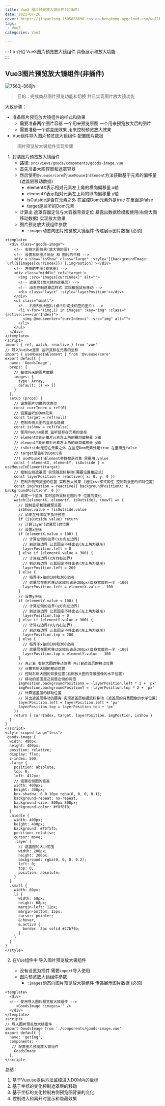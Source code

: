 ```yaml
---
title: Vue3 图片预览放大镜组件(非插件)
date: 2021-07-26
cover: https://jinyanlong-1305883696.cos.ap-hongkong.myqcloud.com/wallhaven-6o51k6.jpg
tags:
 - Vue3
categories: Vue3

---
```


::: tip 介绍
Vue3图片预览放大镜组件 具备展示和放大功能<br>
:::

<!-- more -->

## Vue3图片预览放大镜组件(非插件)

![7563j-866jh](https://jinyanlong-1305883696.cos.ap-hongkong.myqcloud.com/dzDwfGm4CykQFHK.gif)

> 目的：完成商品图片预览功能和切换 并且实现图片放大镜功能

大致步骤：

- 准备图片预览放大镜组件的样式和效果
  - 需要准备两个图片容器 一个用来预览原图 一个用来预览放大后的图片
  - 需要准备一个遮盖图效果 用来控制预览放大效果
- Vue组件导入图片预览放大镜组件 配置图片数据

> 图片预览放大镜组件实现步骤

1. 封装图片预览放大镜组件
   * 路径: `src/views/goods/components/goods-image.vue`
   * 首先准备大图容器和遮罩容器
   * 然后使用`@vueuse/core`的`useMouseInElement`方法获取基于元素的偏移量(遮盖层移动数据)
     * elementX表示相对元素左上角的横向偏移量 x轴
     * elementY表示相对元素左上角的纵向偏移量 y轴
     * isOutside是否在元素之外 在监控Dom元素外是true 在里面是false
     * target是监听的Dom元素
   * 计算出 遮罩容器定位与大容器背景定位  暴露出数据给模板使用(右侧大图移动数据) 实现放大效果
   * 图片预览放大镜组件参数
     * `:images`动态向图片预览放大镜组件 传递展示图片数据 (必须)

```vue
<template>
  <div class="goods-image">
    <!-- 右侧大图效果(放大镜的图) -->
    <!-- 设置右侧图片地址 和 图片的平移 -->
    <div v-show="isShow" class="large" :style='[{backgroundImage: `url(${images[currIndex]})`},imgPostion]'></div>
    <!-- 左侧的中图(预览图) -->
    <div class="middle" ref='target'>
      <img :src="images[currIndex]" alt="">
      <!-- 遮罩层(放大镜的遮罩层) -->
      <!-- 动态控制遮罩层样式 实现根据鼠标移动 -->
      <div class="layer" :style='layerPosition'></div>
    </div>
    <ul class="small">
      <!-- 右侧5张小图片(点击后切换相应的图片) -->
      <li v-for="(img,i) in images" :key="img" :class="{active:i===currIndex}">
        <img @mouseenter="currIndex=i" :src="img" alt="">
      </li>
    </ul>
  </div>
</template>
<script>
import { ref, watch, reactive } from 'vue'
// 导入VueUse里面 监听鼠标在元素的坐标
import { useMouseInElement } from '@vueuse/core'
export default {
  name: 'GoodsImage',
  props: {
    // 接收传来的图片数据
    images: {
      type: Array,
      default: () => []
    }
  },
  setup (props) {
    // 设置图片切换的状态位
    const currIndex = ref(0)
    // 设置监听的Dom元素
    const target = ref(null)
    // 控制右侧大图的显示与隐藏
    const isShow = ref(false)
    // 使用VueUse里面 监听鼠标在元素的坐标
    // elementX表示相对元素左上角的横向偏移量 x轴
    // elementY表示相对元素左上角的纵向偏移量 y轴
    // isOutside是否在元素之外 在监控Dom元素外是true 在里面是false
    // target是监听的Dom元素
    //! useMouseInElement参数都是对象 需要用.value
    const { elementX, elementY, isOutside } = useMouseInElement(target)
    // 控制左侧遮罩层 实现随鼠标移动(需要设置相应式)
    const layerPosition = reactive({ x: 0, y: 0 })
    // 控制右侧预览图的位置 实现放大效果 (通过css样式属性 控制背景图的相对位置)
    const imgPostion = reactive({ backgroundPositionX: 0, backgroundPositionY: 0 })
    // 设置一个监听 实时监听鼠标在图片中 位置的变化
    watch([elementX, elementY, isOutside], (newT) => {
      // 控制显示和隐藏预览图
      isShow.value = !isOutside.value
      // 如果在外面就不执行预览
      if (isOutside.value) return
      // 计算layer(遮罩层)的位置
      // 设置x坐标
      if (elementX.value < 100) {
        // 计算左侧的边界(x方向左边界)
        // 到达做边界 让其固定不移出去(左上角为基准)
        layerPosition.left = 0
      } else if (elementX.value > 300) {
        // 计算右边界(x方向右边界)
        // 到达右边界 让其固定不移出去(左上角为基准)
        layerPosition.left = 200
      } else {
        // 临界于x轴的100和300之间
        // 遮罩层在图片移动区域应该是300px(自身宽度的一半 -100)
        layerPosition.left = elementX.value - 100
      }
      // 设置y坐标
      if (elementY.value < 100) {
        // 计算左侧的边界(y方向左边界)
        // 到达做边界 让其固定不移出去(左上角为基准)
        layerPosition.top = 0
      } else if (elementY.value > 300) {
        // 计算右边界(y方向右边界)
        // 到达右边界 让其固定不移出去(左上角为基准)
        layerPosition.top = 200
      } else {
        // 临界于x轴的100和300之间
        // 遮罩层在图片移动区域应该是300px(自身宽度的一半 -100)
        layerPosition.top = elementY.value - 100
      }
      // 先计算 右侧大图的移动位置 再计算遮盖层的移动位置
      // 计算右侧大图的移动位置
      // 控制右侧大图的背景位置(右侧放大图的背景图像的水平位置)
      // 移动的范围是之前是左侧的两倍
      imgPostion.backgroundPositionX = -layerPosition.left * 2 + 'px'
      imgPostion.backgroundPositionY = -layerPosition.top * 2 + 'px'
      // 计算遮盖层的移动位置
      // 算出遮盖层移动的距离 实现遮盖层根据鼠标移动 (遮盖层的背景图像的水平位置)
      layerPosition.left = layerPosition.left + 'px'
      layerPosition.top = layerPosition.top + 'px'
    })
    return { currIndex, target, layerPosition, imgPostion, isShow }
  }
}
</script>
<style scoped lang="less">
.goods-image {
  width: 480px;
  height: 400px;
  position: relative;
  display: flex;
  z-index: 500;
  .large {
    position: absolute;
    top: 0;
    left: 412px;
    // 设置右侧图的宽高
    width: 400px;
    height: 400px;
    box-shadow: 0 0 10px rgba(0, 0, 0, 0.1);
    background-repeat: no-repeat;
    background-size: 800px 800px;
    background-color: #f8f8f8;
  }
  .middle {
    width: 400px;
    height: 400px;
    background: #f5f5f5;
    position: relative;
    cursor: move;
    .layer {
      // 遮盖图的大小范围
      width: 200px;
      height: 200px;
      background: rgba(0, 0, 0, 0.2);
      left: 0;
      top: 0;
      position: absolute;
    }
  }
  .small {
    width: 80px;
    li {
      width: 68px;
      height: 68px;
      margin-left: 12px;
      margin-bottom: 15px;
      cursor: pointer;
      &:hover,
      &.active {
        border: 2px solid #27b79b;
      }
    }
  }
}
</style>

```

2. 在Vue组件中 导入图片预览放大镜组件

   * 没有设置为插件 需要`import`导入使用
   * 图片预览放大镜组件参数
     * `:images`动态向图片预览放大镜组件 传递展示图片数据 (必须)

```vue
<template>
  <div>
  <!-- 使用导入图片预览放大镜组件 -->
     <GoodsImage :images='' />
  </div>
</template>
<script>
// 导入图片预览放大镜组件
import GoodsImage from './components/goods-image.vue'
export default {
  name: 'getImg',
  components: {
   // 配置图片预览放大镜组件
    GoodsImage
  },
</script>

```

总结：

1. 基于Vueuse提供方法监控进入DOM内的坐标
2. 基于坐标的变化控制遮罩层的移动
3. 基于坐标的变化控制右侧预览图背景的变化
4. 控制进入和离开时显示和隐藏效果

